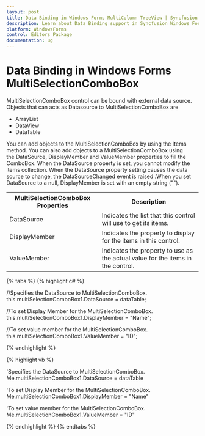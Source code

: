 ```yaml
---
layout: post
title: Data Binding in Windows Forms MultiColumn TreeView | Syncfusion
description: Learn about Data Binding support in Syncfusion Windows Forms MultiSelectionComboBox control and more details.
platform: WindowsForms
control: Editors Package
documentation: ug
---
```


# Data Binding in Windows Forms MultiSelectionComboBox

MultiSelectionComboBox control can be bound with external data source. Objects that can acts as Datasource to MultiSelectionComboBox are

* ArrayList
* DataView
* DataTable

You can add objects to the MultiSelectionComboBox by using the Items method. You can also add objects to a MultiSelectionComboBox using the DataSource, DisplayMember and ValueMember properties to fill the ComboBox. When the DataSource property is set, you cannot modify the items collection. When the DataSource property setting causes the data source to change, the DataSourceChanged event is raised .When you set DataSource to a null, DisplayMember is set with an empty string ("").



<table>
<tr>
<th>
MultiSelectionComboBox Properties</th><th>
Description</th></tr>
<tr>
<td>
DataSource</td><td>
Indicates the list that this control will use to get its items.</td></tr>
<tr>
<td>
DisplayMember</td><td>
Indicates the property to display for the items in this control.</td></tr>
<tr>
<td>
ValueMember</td><td>
Indicates the property to use as the actual value for the items in the control.</td></tr>
</table>

{% tabs %}
{% highlight c# %}

//Specifies the DataSource to MultiSelectionComboBox.
this.multiSelectionComboBox1.DataSource = dataTable;

//To set Display Member for the MultiSelectionComboBox.
this.multiSelectionComboBox1.DisplayMember = "Name";

//To set value member for the MultiSelectionComboBox.
this.multiSelectionComboBox1.ValueMember = "ID";

{% endhighlight %}

{% highlight vb %}

'Specifies the DataSource to MultiSelectionComboBox.
Me.multiSelectionComboBox1.DataSource = dataTable

'To set Display Member for the MultiSelectionComboBox.
Me.multiSelectionComboBox1.DisplayMember = "Name"

'To set value member for the MultiSelectionComboBox.
Me.multiSelectionComboBox1.ValueMember = "ID"

{% endhighlight %}
{% endtabs %}
